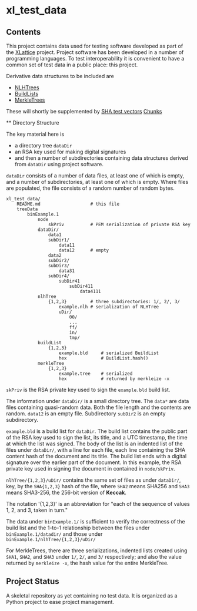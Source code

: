 # xl_test_data

## Contents

This project contains data used for testing software developed as part of 
the 
[XLattice](https://jddixon.github.io/xlattice)
project.  Project software has been developed in a number of programming
languages.
To test interoperability it is convenient to have a common set of test
data in a public place: this project.

Derivative data structures to be included are

*   [NLHTrees](https://jddixon.github.io/nlhtree_py)
*   [BuildLists](https://jddixon.github.io/buildLists)
*   [MerkleTrees](https://jddixon.github.io/merkletree)

These will shortly be supplemented by 
    [SHA test vectors]()
    [Chunks](https://jddixon.github.io/xlattice/chunks.html)


** Directory Structure

The key material here is 

* a directory tree `dataDir`
* an RSA key used for making digital signatures
* and then a number of subdirectories containing data structures derived 
    from `dataDir` using project software.

`dataDir` consists of a 
number of data files, at least one of which is empty, and a number of
subdirectories, at least one of which is empty.  Where files are populated,
the file consists of a random number of random bytes.

    xl_test_data/
        README.md                   # this file
        treeData
            binExample.1    
                node                
                    skPriv          # PEM serialization of private RSA key
                dataDir/
                    data1
                    subDir1/
                        data11
                        data12      # empty
                    data2
                    subDir2/
                    subDir3/
                        data31
                    subDir4/
                        subDir41
                            subDir411
                                data4111
                nlhTree
                    {1,2,3}         # three subdirectories: 1/, 2/, 3/
                        example.nlh # serialization of NLHTree
                        uDir/
                            00/
                            ...
                            ff/
                            in/
                            tmp/
                buildList
                    {1,2,3}
                        example.bld     # serialized BuildList
                        hex             # BuildList.hash()
                merkleTree
                    {1,2,3}
                        example.tree    # serialized
                        hex             # returned by merkleize -x


`skPriv` is the RSA private key used to sign the `example.bld`
build list.

The information under `dataDir/` is a small directory tree.
The `data*` are data files containing quasi-random data.  Both the
file length and the contents are random.  `data12` is an empty file.
Subdirectory `subDir2` is an empty subdirectory.

`example.bld` is a build list for `dataDir`.  The build list contains
the public part of the RSA key used to sign the list, its title,
and a UTC timestamp, the time at which the list was signed.  The
body of the list is an indented list of the files under `dataDir/`,
with a line for each file, each line containing the SHA content
hash of the document and its title.  The build list ends with a
digital signature over the earlier part of the document.  In this
example, the RSA private key used in signing the document in
contained in `node/skPriv`.

`nlhTree/{1,2,3}/uDir/` contains the same set of files as under `dataDir/`, 
key, by the `SHA{1,2,3}` hash of the file, where `SHA2` means SHA256
and `SHA3` means SHA3-256, the 256-bit version of **Keccak**.

The notation '{1,2,3}' is an abbreviation for "each of the sequence
of values 1, 2, and 3, taken in turn."

The data under `binExample.1/` is sufficient to verify the correctness of
the build list and the 1-to-1 relationship between the files under
`binExample.1/datadir/` and those under `binExample.1/nlhTree/{1,2,3}/uDir/`

For MerkleTrees, there are three serializations, indented lists 
created using `SHA1`, `SHA2`, and `SHA3` under `1/`, `2/`, and `3/` 
respectively; and also the value returned by `merkleize -x`, the hash value 
for the entire MerkleTree.

## Project Status

A skeletal repository as yet containing no test data.  It is organized as 
a Python project to ease project management.

